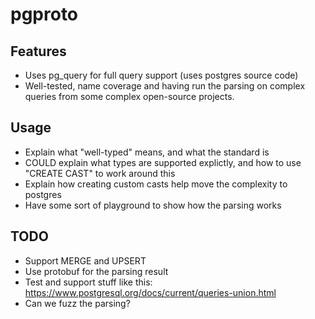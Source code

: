 # pgproto

## Features
- Uses pg_query for full query support (uses postgres source code)
- Well-tested, name coverage and having run the parsing on complex queries from some complex open-source projects.

## Usage
- Explain what "well-typed" means, and what the standard is
- COULD explain what types are supported explictly, and how to use "CREATE CAST" to work around this
- Explain how creating custom casts help move the complexity to postgres
- Have some sort of playground to show how the parsing works

## TODO
- Support MERGE and UPSERT
- Use protobuf for the parsing result
- Test and support stuff like this: https://www.postgresql.org/docs/current/queries-union.html
- Can we fuzz the parsing?